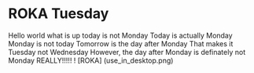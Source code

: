 # ROKA Tuesday
Hello world
what is up
today is not Monday
Today is actually Monday
Monday is not today
Tomorrow is the day after Monday
That makes it Tuesday not Wednesday
However, the day after Monday is definately not Monday
REALLY!!!!!
! [ROKA] (use_in_desktop.png)
